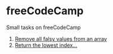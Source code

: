 # freeCodeCamp
Small tasks on freeCodeCamp

1. [Remove all falsy values from an array](https://github.com/Leocete/freeCodeCamp/blob/master/falsyBouncer.js)
2. [Return the lowest index...](https://github.com/Leocete/freeCodeCamp/blob/master/lowestIndexReturn.js)
